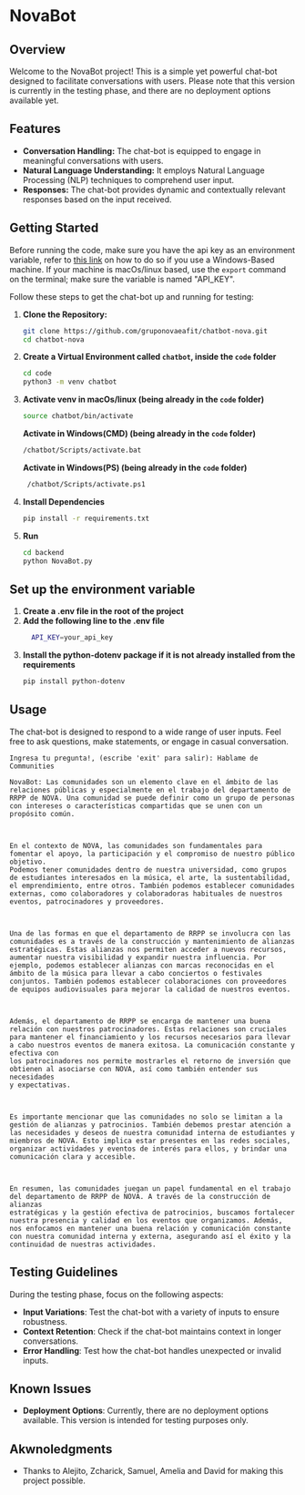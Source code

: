# NovaBot

## Overview

Welcome to the NovaBot project! This is a simple yet powerful chat-bot designed to facilitate conversations with users. Please note that this version is currently in the testing phase, and there are no deployment options available yet.

## Features

- **Conversation Handling:** The chat-bot is equipped to engage in meaningful conversations with users.
- **Natural Language Understanding:** It employs Natural Language Processing (NLP) techniques to comprehend user input.
- **Responses:** The chat-bot provides dynamic and contextually relevant responses based on the input received.

## Getting Started
Before running the code, make sure you have the api key as an environment variable, refer to [this link](https://www3.ntu.edu.sg/home/ehchua/programming/howto/Environment_Variables.html) on how to do so if you use a Windows-Based machine. If your machine is macOs/linux based, use the `export` command on the terminal; make sure the variable is named "API_KEY". 

Follow these steps to get the chat-bot up and running for testing:

1. **Clone the Repository:**
   ```bash
   git clone https://github.com/gruponovaeafit/chatbot-nova.git
   cd chatbot-nova
   ```

2. **Create a Virtual Environment called `chatbot`, inside the `code` folder**
   ```bash
   cd code
   python3 -m venv chatbot
   ```

3. **Activate venv in macOs/linux (being already in the `code` folder)**
   ```bash
   source chatbot/bin/activate
   ```  
   **Activate in Windows(CMD) (being already in the `code` folder)**
   ```bash
   /chatbot/Scripts/activate.bat
   ```
   **Activate in Windows(PS) (being already in the `code` folder)**
   ```bash
    /chatbot/Scripts/activate.ps1

   ```
4. **Install Dependencies**
   ```bash
   pip install -r requirements.txt
   ```
5. **Run**
    ```bash
    cd backend
    python NovaBot.py

    ```

## Set up the environment variable

1. **Create a .env file in the root of the project**
2. **Add the following line to the .env file**
    ```bash
      API_KEY=your_api_key
      ```
3. **Install the python-dotenv package if it is not already installed from the requirements**
    ```bash
    pip install python-dotenv
    ```

## Usage

The chat-bot is designed to respond to a wide range of user inputs. Feel free to ask questions, make statements, or engage in casual conversation.

```
Ingresa tu pregunta!, (escribe 'exit' para salir): Hablame de Communities

NovaBot: Las comunidades son un elemento clave en el ámbito de las relaciones públicas y especialmente en el trabajo del departamento de RRPP de NOVA. Una comunidad se puede definir como un grupo de personas con intereses o características compartidas que se unen con un propósito común.

 

En el contexto de NOVA, las comunidades son fundamentales para fomentar el apoyo, la participación y el compromiso de nuestro público objetivo. 
Podemos tener comunidades dentro de nuestra universidad, como grupos de estudiantes interesados en la música, el arte, la sustentabilidad, el emprendimiento, entre otros. También podemos establecer comunidades externas, como colaboradores y colaboradoras habituales de nuestros eventos, patrocinadores y proveedores.

 

Una de las formas en que el departamento de RRPP se involucra con las comunidades es a través de la construcción y mantenimiento de alianzas estratégicas. Estas alianzas nos permiten acceder a nuevos recursos, aumentar nuestra visibilidad y expandir nuestra influencia. Por ejemplo, podemos establecer alianzas con marcas reconocidas en el ámbito de la música para llevar a cabo conciertos o festivales conjuntos. También podemos establecer colaboraciones con proveedores de equipos audiovisuales para mejorar la calidad de nuestros eventos.

 

Además, el departamento de RRPP se encarga de mantener una buena relación con nuestros patrocinadores. Estas relaciones son cruciales para mantener el financiamiento y los recursos necesarios para llevar a cabo nuestros eventos de manera exitosa. La comunicación constante y efectiva con 
los patrocinadores nos permite mostrarles el retorno de inversión que obtienen al asociarse con NOVA, así como también entender sus necesidades 
y expectativas.

 

Es importante mencionar que las comunidades no solo se limitan a la gestión de alianzas y patrocinios. También debemos prestar atención a las necesidades y deseos de nuestra comunidad interna de estudiantes y miembros de NOVA. Esto implica estar presentes en las redes sociales, organizar actividades y eventos de interés para ellos, y brindar una comunicación clara y accesible.

 

En resumen, las comunidades juegan un papel fundamental en el trabajo del departamento de RRPP de NOVA. A través de la construcción de alianzas 
estratégicas y la gestión efectiva de patrocinios, buscamos fortalecer nuestra presencia y calidad en los eventos que organizamos. Además, nos enfocamos en mantener una buena relación y comunicación constante con nuestra comunidad interna y externa, asegurando así el éxito y la continuidad de nuestras actividades.
```
## Testing Guidelines

During the testing phase, focus on the following aspects:

- **Input Variations**: Test the chat-bot with a variety of inputs to ensure robustness.
- **Context Retention**: Check if the chat-bot maintains context in longer conversations.
- **Error Handling**: Test how the chat-bot handles unexpected or invalid inputs.

## Known Issues

- **Deployment Options**: Currently, there are no deployment options available. This version is intended for testing purposes only.

## Akwnoledgments

- Thanks to Alejito, Zcharick, Samuel, Amelia and David for making this project possible.
